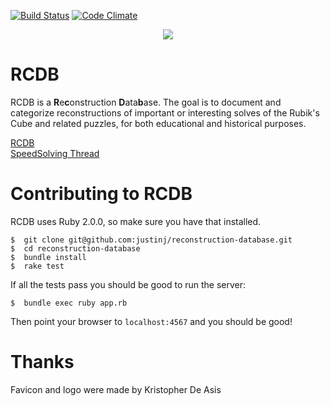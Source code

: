[![Build Status](https://travis-ci.org/justinj/reconstruction-database.png?branch=master)](https://travis-ci.org/justinj/reconstruction-database)
[![Code Climate](https://codeclimate.com/github/justinj/reconstruction-database.png)](https://codeclimate.com/github/justinj/reconstruction-database)

<p align="center">
  <img src="https://raw.github.com/justinj/reconstruction-database/master/public/images/logo.png">
</p>

RCDB
====

RCDB is a <b>R</b>e<b>c</b>onstruction <b>D</b>ata<b>b</b>ase.
The goal is to document and categorize reconstructions of important or interesting solves of the Rubik's Cube and related puzzles,
for both educational and historical purposes.

[RCDB](http://www.rcdb.justinjaffray.com/)<br>
[SpeedSolving Thread](http://www.speedsolving.com/forum/showthread.php?43580-Reconstruction-Database-RCDB)

Contributing to RCDB
====================

RCDB uses Ruby 2.0.0, so make sure you have that installed.

```shell
$  git clone git@github.com:justinj/reconstruction-database.git
$  cd reconstruction-database
$  bundle install
$  rake test
```

If all the tests pass you should be good to run the server:

```shell
$  bundle exec ruby app.rb
```

Then point your browser to `localhost:4567` and you should be good!

Thanks
======

Favicon and logo were made by Kristopher De Asis

